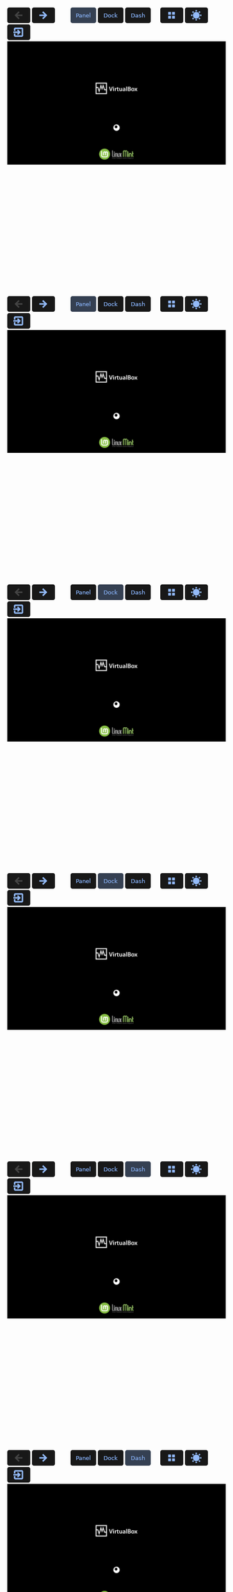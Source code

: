 <br><br><br><br><br><br><br><br><br><br><br><br><br><br><br><br>

<span id="1lws">
  <a href="https://github.com/pl453s/linux-mint-gnome/blob/main/tour/test.md#1lws"><img src="../btn/button_back_inactive.png"></a>
  <a href="https://github.com/pl453s/linux-mint-gnome/blob/main/tour/test.md#2lws"><img src="../btn/button_next.png"></a>
  &emsp;&emsp;
  <a href="https://github.com/pl453s/linux-mint-gnome/blob/main/tour/test.md#1lws"><img src="../btn/button_panel_on.png"></a>
  <a href="https://github.com/pl453s/linux-mint-gnome/blob/main/tour/test.md#1lms"><img src="../btn/button_dock_off.png"></a>
  <a href="https://github.com/pl453s/linux-mint-gnome/blob/main/tour/test.md#1lgs"><img src="../btn/button_dash_off.png"></a>
  &emsp;
  <a href="https://github.com/pl453s/linux-mint-gnome/blob/main/tour/test.md#1lwh"><img src="../btn/button_icons_off.png"></a>
  <a href="https://github.com/pl453s/linux-mint-gnome/blob/main/tour/test.md#1dws"><img src="../btn/button_dark_off.png"></a>
  &emsp;&emsp;
  <a href="https://github.com/pl453s/linux-mint-gnome"><img src="../btn/button_exit.png"></a>
  <img src="../img/1_boot.png">
</span>

<br><br><br><br><br><br><br><br><br><br><br><br><br><br><br><br>

<span id="1lwh">
  <a href="https://github.com/pl453s/linux-mint-gnome/blob/main/tour/test.md#1lwh"><img src="../btn/button_back_inactive.png"></a>
  <a href="https://github.com/pl453s/linux-mint-gnome/blob/main/tour/test.md#2lwh"><img src="../btn/button_next.png"></a>
  &emsp;&emsp;
  <a href="https://github.com/pl453s/linux-mint-gnome/blob/main/tour/test.md#1lwh"><img src="../btn/button_panel_on.png"></a>
  <a href="https://github.com/pl453s/linux-mint-gnome/blob/main/tour/test.md#1lmh"><img src="../btn/button_dock_off.png"></a>
  <a href="https://github.com/pl453s/linux-mint-gnome/blob/main/tour/test.md#1lgh"><img src="../btn/button_dash_off.png"></a>
  &emsp;
  <a href="https://github.com/pl453s/linux-mint-gnome/blob/main/tour/test.md#1lws"><img src="../btn/button_icons_off.png"></a>
  <a href="https://github.com/pl453s/linux-mint-gnome/blob/main/tour/test.md#1dwh"><img src="../btn/button_dark_off.png"></a>
  &emsp;&emsp;
  <a href="https://github.com/pl453s/linux-mint-gnome"><img src="../btn/button_exit.png"></a>
  <img src="../img/1_boot.png">
</span>

<br><br><br><br><br><br><br><br><br><br><br><br><br><br><br><br>

<span id="1lms">
  <a href="https://github.com/pl453s/linux-mint-gnome/blob/main/tour/test.md#1lms"><img src="../btn/button_back_inactive.png"></a>
  <a href="https://github.com/pl453s/linux-mint-gnome/blob/main/tour/test.md#2lms"><img src="../btn/button_next.png"></a>
  &emsp;&emsp;
  <a href="https://github.com/pl453s/linux-mint-gnome/blob/main/tour/test.md#1lws"><img src="../btn/button_panel_off.png"></a>
  <a href="https://github.com/pl453s/linux-mint-gnome/blob/main/tour/test.md#1lms"><img src="../btn/button_dock_on.png"></a>
  <a href="https://github.com/pl453s/linux-mint-gnome/blob/main/tour/test.md#1lgs"><img src="../btn/button_dash_off.png"></a>
  &emsp;
  <a href="https://github.com/pl453s/linux-mint-gnome/blob/main/tour/test.md#1lmh"><img src="../btn/button_icons_off.png"></a>
  <a href="https://github.com/pl453s/linux-mint-gnome/blob/main/tour/test.md#1dms"><img src="../btn/button_dark_off.png"></a>
  &emsp;&emsp;
  <a href="https://github.com/pl453s/linux-mint-gnome"><img src="../btn/button_exit.png"></a>
  <img src="../img/1_boot.png">
</span>

<br><br><br><br><br><br><br><br><br><br><br><br><br><br><br><br>

<span id="1lmh">
  <a href="https://github.com/pl453s/linux-mint-gnome/blob/main/tour/test.md#1lmh"><img src="../btn/button_back_inactive.png"></a>
  <a href="https://github.com/pl453s/linux-mint-gnome/blob/main/tour/test.md#2lmh"><img src="../btn/button_next.png"></a>
  &emsp;&emsp;
  <a href="https://github.com/pl453s/linux-mint-gnome/blob/main/tour/test.md#1lwh"><img src="../btn/button_panel_off.png"></a>
  <a href="https://github.com/pl453s/linux-mint-gnome/blob/main/tour/test.md#1lmh"><img src="../btn/button_dock_on.png"></a>
  <a href="https://github.com/pl453s/linux-mint-gnome/blob/main/tour/test.md#1lgh"><img src="../btn/button_dash_off.png"></a>
  &emsp;
  <a href="https://github.com/pl453s/linux-mint-gnome/blob/main/tour/test.md#1lms"><img src="../btn/button_icons_off.png"></a>
  <a href="https://github.com/pl453s/linux-mint-gnome/blob/main/tour/test.md#1dmh"><img src="../btn/button_dark_off.png"></a>
  &emsp;&emsp;
  <a href="https://github.com/pl453s/linux-mint-gnome"><img src="../btn/button_exit.png"></a>
  <img src="../img/1_boot.png">
</span>

<br><br><br><br><br><br><br><br><br><br><br><br><br><br><br><br>

<span id="1lgs">
  <a href="https://github.com/pl453s/linux-mint-gnome/blob/main/tour/test.md#1lgs"><img src="../btn/button_back_inactive.png"></a>
  <a href="https://github.com/pl453s/linux-mint-gnome/blob/main/tour/test.md#2lgs"><img src="../btn/button_next.png"></a>
  &emsp;&emsp;
  <a href="https://github.com/pl453s/linux-mint-gnome/blob/main/tour/test.md#1lws"><img src="../btn/button_panel_off.png"></a>
  <a href="https://github.com/pl453s/linux-mint-gnome/blob/main/tour/test.md#1lms"><img src="../btn/button_dock_off.png"></a>
  <a href="https://github.com/pl453s/linux-mint-gnome/blob/main/tour/test.md#1lgs"><img src="../btn/button_dash_on.png"></a>
  &emsp;
  <a href="https://github.com/pl453s/linux-mint-gnome/blob/main/tour/test.md#1lgh"><img src="../btn/button_icons_off.png"></a>
  <a href="https://github.com/pl453s/linux-mint-gnome/blob/main/tour/test.md#1dgs"><img src="../btn/button_dark_off.png"></a>
  &emsp;&emsp;
  <a href="https://github.com/pl453s/linux-mint-gnome"><img src="../btn/button_exit.png"></a>
  <img src="../img/1_boot.png">
</span>

<br><br><br><br><br><br><br><br><br><br><br><br><br><br><br><br>

<span id="1lgh">
  <a href="https://github.com/pl453s/linux-mint-gnome/blob/main/tour/test.md#1lgh"><img src="../btn/button_back_inactive.png"></a>
  <a href="https://github.com/pl453s/linux-mint-gnome/blob/main/tour/test.md#2lgh"><img src="../btn/button_next.png"></a>
  &emsp;&emsp;
  <a href="https://github.com/pl453s/linux-mint-gnome/blob/main/tour/test.md#1lwh"><img src="../btn/button_panel_off.png"></a>
  <a href="https://github.com/pl453s/linux-mint-gnome/blob/main/tour/test.md#1lmh"><img src="../btn/button_dock_off.png"></a>
  <a href="https://github.com/pl453s/linux-mint-gnome/blob/main/tour/test.md#1lgh"><img src="../btn/button_dash_on.png"></a>
  &emsp;
  <a href="https://github.com/pl453s/linux-mint-gnome/blob/main/tour/test.md#1lgs"><img src="../btn/button_icons_off.png"></a>
  <a href="https://github.com/pl453s/linux-mint-gnome/blob/main/tour/test.md#1dgh"><img src="../btn/button_dark_off.png"></a>
  &emsp;&emsp;
  <a href="https://github.com/pl453s/linux-mint-gnome"><img src="../btn/button_exit.png"></a>
  <img src="../img/1_boot.png">
</span>

<br><br><br><br><br><br><br><br><br><br><br><br><br><br><br><br>

<span id="1dws">
  <a href="https://github.com/pl453s/linux-mint-gnome/blob/main/tour/test.md#1dws"><img src="../btn/button_back_inactive.png"></a>
  <a href="https://github.com/pl453s/linux-mint-gnome/blob/main/tour/test.md#2dws"><img src="../btn/button_next.png"></a>
  &emsp;&emsp;
  <a href="https://github.com/pl453s/linux-mint-gnome/blob/main/tour/test.md#1dws"><img src="../btn/button_panel_on.png"></a>
  <a href="https://github.com/pl453s/linux-mint-gnome/blob/main/tour/test.md#1dms"><img src="../btn/button_dock_off.png"></a>
  <a href="https://github.com/pl453s/linux-mint-gnome/blob/main/tour/test.md#1dgs"><img src="../btn/button_dash_off.png"></a>
  &emsp;
  <a href="https://github.com/pl453s/linux-mint-gnome/blob/main/tour/test.md#1dwh"><img src="../btn/button_icons_off.png"></a>
  <a href="https://github.com/pl453s/linux-mint-gnome/blob/main/tour/test.md#1lws"><img src="../btn/button_dark_off.png"></a>
  &emsp;&emsp;
  <a href="https://github.com/pl453s/linux-mint-gnome"><img src="../btn/button_exit.png"></a>
  <img src="../img/1_boot.png">
</span>

<br><br><br><br><br><br><br><br><br><br><br><br><br><br><br><br>

<span id="1dwh">
  <a href="https://github.com/pl453s/linux-mint-gnome/blob/main/tour/test.md#1dwh"><img src="../btn/button_back_inactive.png"></a>
  <a href="https://github.com/pl453s/linux-mint-gnome/blob/main/tour/test.md#2dwh"><img src="../btn/button_next.png"></a>
  &emsp;&emsp;
  <a href="https://github.com/pl453s/linux-mint-gnome/blob/main/tour/test.md#1dwh"><img src="../btn/button_panel_on.png"></a>
  <a href="https://github.com/pl453s/linux-mint-gnome/blob/main/tour/test.md#1dmh"><img src="../btn/button_dock_off.png"></a>
  <a href="https://github.com/pl453s/linux-mint-gnome/blob/main/tour/test.md#1dgh"><img src="../btn/button_dash_off.png"></a>
  &emsp;
  <a href="https://github.com/pl453s/linux-mint-gnome/blob/main/tour/test.md#1dws"><img src="../btn/button_icons_off.png"></a>
  <a href="https://github.com/pl453s/linux-mint-gnome/blob/main/tour/test.md#1lwh"><img src="../btn/button_dark_off.png"></a>
  &emsp;&emsp;
  <a href="https://github.com/pl453s/linux-mint-gnome"><img src="../btn/button_exit.png"></a>
  <img src="../img/1_boot.png">
</span>

<br><br><br><br><br><br><br><br><br><br><br><br><br><br><br><br>

<span id="1dms">
  <a href="https://github.com/pl453s/linux-mint-gnome/blob/main/tour/test.md#1dms"><img src="../btn/button_back_inactive.png"></a>
  <a href="https://github.com/pl453s/linux-mint-gnome/blob/main/tour/test.md#2dms"><img src="../btn/button_next.png"></a>
  &emsp;&emsp;
  <a href="https://github.com/pl453s/linux-mint-gnome/blob/main/tour/test.md#1dws"><img src="../btn/button_panel_off.png"></a>
  <a href="https://github.com/pl453s/linux-mint-gnome/blob/main/tour/test.md#1dms"><img src="../btn/button_dock_on.png"></a>
  <a href="https://github.com/pl453s/linux-mint-gnome/blob/main/tour/test.md#1dgs"><img src="../btn/button_dash_off.png"></a>
  &emsp;
  <a href="https://github.com/pl453s/linux-mint-gnome/blob/main/tour/test.md#1dmh"><img src="../btn/button_icons_off.png"></a>
  <a href="https://github.com/pl453s/linux-mint-gnome/blob/main/tour/test.md#1lms"><img src="../btn/button_dark_off.png"></a>
  &emsp;&emsp;
  <a href="https://github.com/pl453s/linux-mint-gnome"><img src="../btn/button_exit.png"></a>
  <img src="../img/1_boot.png">
</span>

<br><br><br><br><br><br><br><br><br><br><br><br><br><br><br><br>

<span id="1dmh">
  <a href="https://github.com/pl453s/linux-mint-gnome/blob/main/tour/test.md#1dmh"><img src="../btn/button_back_inactive.png"></a>
  <a href="https://github.com/pl453s/linux-mint-gnome/blob/main/tour/test.md#2dmh"><img src="../btn/button_next.png"></a>
  &emsp;&emsp;
  <a href="https://github.com/pl453s/linux-mint-gnome/blob/main/tour/test.md#1dwh"><img src="../btn/button_panel_off.png"></a>
  <a href="https://github.com/pl453s/linux-mint-gnome/blob/main/tour/test.md#1dmh"><img src="../btn/button_dock_on.png"></a>
  <a href="https://github.com/pl453s/linux-mint-gnome/blob/main/tour/test.md#1dgh"><img src="../btn/button_dash_off.png"></a>
  &emsp;
  <a href="https://github.com/pl453s/linux-mint-gnome/blob/main/tour/test.md#1dms"><img src="../btn/button_icons_off.png"></a>
  <a href="https://github.com/pl453s/linux-mint-gnome/blob/main/tour/test.md#1lmh"><img src="../btn/button_dark_off.png"></a>
  &emsp;&emsp;
  <a href="https://github.com/pl453s/linux-mint-gnome"><img src="../btn/button_exit.png"></a>
  <img src="../img/1_boot.png">
</span>

<br><br><br><br><br><br><br><br><br><br><br><br><br><br><br><br>

<span id="1dgs">
  <a href="https://github.com/pl453s/linux-mint-gnome/blob/main/tour/test.md#1dgs"><img src="../btn/button_back_inactive.png"></a>
  <a href="https://github.com/pl453s/linux-mint-gnome/blob/main/tour/test.md#2dgs"><img src="../btn/button_next.png"></a>
  &emsp;&emsp;
  <a href="https://github.com/pl453s/linux-mint-gnome/blob/main/tour/test.md#1dws"><img src="../btn/button_panel_off.png"></a>
  <a href="https://github.com/pl453s/linux-mint-gnome/blob/main/tour/test.md#1dms"><img src="../btn/button_dock_off.png"></a>
  <a href="https://github.com/pl453s/linux-mint-gnome/blob/main/tour/test.md#1dgs"><img src="../btn/button_dash_on.png"></a>
  &emsp;
  <a href="https://github.com/pl453s/linux-mint-gnome/blob/main/tour/test.md#1dgh"><img src="../btn/button_icons_off.png"></a>
  <a href="https://github.com/pl453s/linux-mint-gnome/blob/main/tour/test.md#1lgs"><img src="../btn/button_dark_off.png"></a>
  &emsp;&emsp;
  <a href="https://github.com/pl453s/linux-mint-gnome"><img src="../btn/button_exit.png"></a>
  <img src="../img/1_boot.png">
</span>

<br><br><br><br><br><br><br><br><br><br><br><br><br><br><br><br>

<span id="1dgh">
  <a href="https://github.com/pl453s/linux-mint-gnome/blob/main/tour/test.md#1dgh"><img src="../btn/button_back_inactive.png"></a>
  <a href="https://github.com/pl453s/linux-mint-gnome/blob/main/tour/test.md#2dgh"><img src="../btn/button_next.png"></a>
  &emsp;&emsp;
  <a href="https://github.com/pl453s/linux-mint-gnome/blob/main/tour/test.md#1dwh"><img src="../btn/button_panel_off.png"></a>
  <a href="https://github.com/pl453s/linux-mint-gnome/blob/main/tour/test.md#1dmh"><img src="../btn/button_dock_off.png"></a>
  <a href="https://github.com/pl453s/linux-mint-gnome/blob/main/tour/test.md#1dgh"><img src="../btn/button_dash_on.png"></a>
  &emsp;
  <a href="https://github.com/pl453s/linux-mint-gnome/blob/main/tour/test.md#1dgs"><img src="../btn/button_icons_off.png"></a>
  <a href="https://github.com/pl453s/linux-mint-gnome/blob/main/tour/test.md#1lgh"><img src="../btn/button_dark_off.png"></a>
  &emsp;&emsp;
  <a href="https://github.com/pl453s/linux-mint-gnome"><img src="../btn/button_exit.png"></a>
  <img src="../img/1_boot.png">
</span>

<br><br><br><br><br><br><br><br><br><br><br><br><br><br><br><br>

<span id="2lws">
  <a href="https://github.com/pl453s/linux-mint-gnome/blob/main/tour/test.md#1lws"><img src="../btn/button_back.png"></a>
  <a href="https://github.com/pl453s/linux-mint-gnome/blob/main/tour/test.md#3lws"><img src="../btn/button_next.png"></a>
  &emsp;&emsp;
  <a href="https://github.com/pl453s/linux-mint-gnome/blob/main/tour/test.md#2lws"><img src="../btn/button_panel_on.png"></a>
  <a href="https://github.com/pl453s/linux-mint-gnome/blob/main/tour/test.md#2lms"><img src="../btn/button_dock_off.png"></a>
  <a href="https://github.com/pl453s/linux-mint-gnome/blob/main/tour/test.md#2lgs"><img src="../btn/button_dash_off.png"></a>
  &emsp;
  <a href="https://github.com/pl453s/linux-mint-gnome/blob/main/tour/test.md#2lwh"><img src="../btn/button_icons_off.png"></a>
  <a href="https://github.com/pl453s/linux-mint-gnome/blob/main/tour/test.md#2dws"><img src="../btn/button_dark_off.png"></a>
  &emsp;&emsp;
  <a href="https://github.com/pl453s/linux-mint-gnome"><img src="../btn/button_exit.png"></a>
  <img src="../img/2_light.png">
</span>

<br><br><br><br><br><br><br><br><br><br><br><br><br><br><br><br>

<span id="2lwh">
  <a href="https://github.com/pl453s/linux-mint-gnome/blob/main/tour/test.md#1lwh"><img src="../btn/button_back.png"></a>
  <a href="https://github.com/pl453s/linux-mint-gnome/blob/main/tour/test.md#3lwh"><img src="../btn/button_next.png"></a>
  &emsp;&emsp;
  <a href="https://github.com/pl453s/linux-mint-gnome/blob/main/tour/test.md#2lwh"><img src="../btn/button_panel_on.png"></a>
  <a href="https://github.com/pl453s/linux-mint-gnome/blob/main/tour/test.md#2lmh"><img src="../btn/button_dock_off.png"></a>
  <a href="https://github.com/pl453s/linux-mint-gnome/blob/main/tour/test.md#2lgh"><img src="../btn/button_dash_off.png"></a>
  &emsp;
  <a href="https://github.com/pl453s/linux-mint-gnome/blob/main/tour/test.md#2lws"><img src="../btn/button_icons_off.png"></a>
  <a href="https://github.com/pl453s/linux-mint-gnome/blob/main/tour/test.md#2dwh"><img src="../btn/button_dark_off.png"></a>
  &emsp;&emsp;
  <a href="https://github.com/pl453s/linux-mint-gnome"><img src="../btn/button_exit.png"></a>
  <img src="../img/2_light.png">
</span>

<br><br><br><br><br><br><br><br><br><br><br><br><br><br><br><br>

<span id="2lms">
  <a href="https://github.com/pl453s/linux-mint-gnome/blob/main/tour/test.md#1lms"><img src="../btn/button_back.png"></a>
  <a href="https://github.com/pl453s/linux-mint-gnome/blob/main/tour/test.md#3lms"><img src="../btn/button_next.png"></a>
  &emsp;&emsp;
  <a href="https://github.com/pl453s/linux-mint-gnome/blob/main/tour/test.md#2lws"><img src="../btn/button_panel_off.png"></a>
  <a href="https://github.com/pl453s/linux-mint-gnome/blob/main/tour/test.md#2lms"><img src="../btn/button_dock_on.png"></a>
  <a href="https://github.com/pl453s/linux-mint-gnome/blob/main/tour/test.md#2lgs"><img src="../btn/button_dash_off.png"></a>
  &emsp;
  <a href="https://github.com/pl453s/linux-mint-gnome/blob/main/tour/test.md#2lmh"><img src="../btn/button_icons_off.png"></a>
  <a href="https://github.com/pl453s/linux-mint-gnome/blob/main/tour/test.md#2dms"><img src="../btn/button_dark_off.png"></a>
  &emsp;&emsp;
  <a href="https://github.com/pl453s/linux-mint-gnome"><img src="../btn/button_exit.png"></a>
  <img src="../img/2_light.png">
</span>

<br><br><br><br><br><br><br><br><br><br><br><br><br><br><br><br>

<span id="2lmh">
  <a href="https://github.com/pl453s/linux-mint-gnome/blob/main/tour/test.md#1lmh"><img src="../btn/button_back.png"></a>
  <a href="https://github.com/pl453s/linux-mint-gnome/blob/main/tour/test.md#3lmh"><img src="../btn/button_next.png"></a>
  &emsp;&emsp;
  <a href="https://github.com/pl453s/linux-mint-gnome/blob/main/tour/test.md#2lwh"><img src="../btn/button_panel_off.png"></a>
  <a href="https://github.com/pl453s/linux-mint-gnome/blob/main/tour/test.md#2lmh"><img src="../btn/button_dock_on.png"></a>
  <a href="https://github.com/pl453s/linux-mint-gnome/blob/main/tour/test.md#2lgh"><img src="../btn/button_dash_off.png"></a>
  &emsp;
  <a href="https://github.com/pl453s/linux-mint-gnome/blob/main/tour/test.md#2lms"><img src="../btn/button_icons_off.png"></a>
  <a href="https://github.com/pl453s/linux-mint-gnome/blob/main/tour/test.md#2dmh"><img src="../btn/button_dark_off.png"></a>
  &emsp;&emsp;
  <a href="https://github.com/pl453s/linux-mint-gnome"><img src="../btn/button_exit.png"></a>
  <img src="../img/2_light.png">
</span>

<br><br><br><br><br><br><br><br><br><br><br><br><br><br><br><br>

<span id="2lgs">
  <a href="https://github.com/pl453s/linux-mint-gnome/blob/main/tour/test.md#1lgs"><img src="../btn/button_back.png"></a>
  <a href="https://github.com/pl453s/linux-mint-gnome/blob/main/tour/test.md#3lgs"><img src="../btn/button_next.png"></a>
  &emsp;&emsp;
  <a href="https://github.com/pl453s/linux-mint-gnome/blob/main/tour/test.md#2lws"><img src="../btn/button_panel_off.png"></a>
  <a href="https://github.com/pl453s/linux-mint-gnome/blob/main/tour/test.md#2lms"><img src="../btn/button_dock_off.png"></a>
  <a href="https://github.com/pl453s/linux-mint-gnome/blob/main/tour/test.md#2lgs"><img src="../btn/button_dash_on.png"></a>
  &emsp;
  <a href="https://github.com/pl453s/linux-mint-gnome/blob/main/tour/test.md#2lgh"><img src="../btn/button_icons_off.png"></a>
  <a href="https://github.com/pl453s/linux-mint-gnome/blob/main/tour/test.md#2dgs"><img src="../btn/button_dark_off.png"></a>
  &emsp;&emsp;
  <a href="https://github.com/pl453s/linux-mint-gnome"><img src="../btn/button_exit.png"></a>
  <img src="../img/2_light.png">
</span>

<br><br><br><br><br><br><br><br><br><br><br><br><br><br><br><br>

<span id="2lgh">
  <a href="https://github.com/pl453s/linux-mint-gnome/blob/main/tour/test.md#1lgh"><img src="../btn/button_back.png"></a>
  <a href="https://github.com/pl453s/linux-mint-gnome/blob/main/tour/test.md#3lgh"><img src="../btn/button_next.png"></a>
  &emsp;&emsp;
  <a href="https://github.com/pl453s/linux-mint-gnome/blob/main/tour/test.md#2lwh"><img src="../btn/button_panel_off.png"></a>
  <a href="https://github.com/pl453s/linux-mint-gnome/blob/main/tour/test.md#2lmh"><img src="../btn/button_dock_off.png"></a>
  <a href="https://github.com/pl453s/linux-mint-gnome/blob/main/tour/test.md#2lgh"><img src="../btn/button_dash_on.png"></a>
  &emsp;
  <a href="https://github.com/pl453s/linux-mint-gnome/blob/main/tour/test.md#2lgs"><img src="../btn/button_icons_off.png"></a>
  <a href="https://github.com/pl453s/linux-mint-gnome/blob/main/tour/test.md#2dgh"><img src="../btn/button_dark_off.png"></a>
  &emsp;&emsp;
  <a href="https://github.com/pl453s/linux-mint-gnome"><img src="../btn/button_exit.png"></a>
  <img src="../img/2_light.png">
</span>

<br><br><br><br><br><br><br><br><br><br><br><br><br><br><br><br>

<span id="2dws">
  <a href="https://github.com/pl453s/linux-mint-gnome/blob/main/tour/test.md#1dws"><img src="../btn/button_back.png"></a>
  <a href="https://github.com/pl453s/linux-mint-gnome/blob/main/tour/test.md#3dws"><img src="../btn/button_next.png"></a>
  &emsp;&emsp;
  <a href="https://github.com/pl453s/linux-mint-gnome/blob/main/tour/test.md#2dws"><img src="../btn/button_panel_on.png"></a>
  <a href="https://github.com/pl453s/linux-mint-gnome/blob/main/tour/test.md#2dms"><img src="../btn/button_dock_off.png"></a>
  <a href="https://github.com/pl453s/linux-mint-gnome/blob/main/tour/test.md#2dgs"><img src="../btn/button_dash_off.png"></a>
  &emsp;
  <a href="https://github.com/pl453s/linux-mint-gnome/blob/main/tour/test.md#2dwh"><img src="../btn/button_icons_off.png"></a>
  <a href="https://github.com/pl453s/linux-mint-gnome/blob/main/tour/test.md#2lws"><img src="../btn/button_dark_off.png"></a>
  &emsp;&emsp;
  <a href="https://github.com/pl453s/linux-mint-gnome"><img src="../btn/button_exit.png"></a>
  <img src="../img/2_dark.png">
</span>

<br><br><br><br><br><br><br><br><br><br><br><br><br><br><br><br>

<span id="2dwh">
  <a href="https://github.com/pl453s/linux-mint-gnome/blob/main/tour/test.md#1dwh"><img src="../btn/button_back.png"></a>
  <a href="https://github.com/pl453s/linux-mint-gnome/blob/main/tour/test.md#3dwh"><img src="../btn/button_next.png"></a>
  &emsp;&emsp;
  <a href="https://github.com/pl453s/linux-mint-gnome/blob/main/tour/test.md#2dwh"><img src="../btn/button_panel_on.png"></a>
  <a href="https://github.com/pl453s/linux-mint-gnome/blob/main/tour/test.md#2dmh"><img src="../btn/button_dock_off.png"></a>
  <a href="https://github.com/pl453s/linux-mint-gnome/blob/main/tour/test.md#2dgh"><img src="../btn/button_dash_off.png"></a>
  &emsp;
  <a href="https://github.com/pl453s/linux-mint-gnome/blob/main/tour/test.md#2dws"><img src="../btn/button_icons_off.png"></a>
  <a href="https://github.com/pl453s/linux-mint-gnome/blob/main/tour/test.md#2lwh"><img src="../btn/button_dark_off.png"></a>
  &emsp;&emsp;
  <a href="https://github.com/pl453s/linux-mint-gnome"><img src="../btn/button_exit.png"></a>
  <img src="../img/2_dark.png">
</span>

<br><br><br><br><br><br><br><br><br><br><br><br><br><br><br><br>

<span id="2dms">
  <a href="https://github.com/pl453s/linux-mint-gnome/blob/main/tour/test.md#1dms"><img src="../btn/button_back.png"></a>
  <a href="https://github.com/pl453s/linux-mint-gnome/blob/main/tour/test.md#3dms"><img src="../btn/button_next.png"></a>
  &emsp;&emsp;
  <a href="https://github.com/pl453s/linux-mint-gnome/blob/main/tour/test.md#2dws"><img src="../btn/button_panel_off.png"></a>
  <a href="https://github.com/pl453s/linux-mint-gnome/blob/main/tour/test.md#2dms"><img src="../btn/button_dock_on.png"></a>
  <a href="https://github.com/pl453s/linux-mint-gnome/blob/main/tour/test.md#2dgs"><img src="../btn/button_dash_off.png"></a>
  &emsp;
  <a href="https://github.com/pl453s/linux-mint-gnome/blob/main/tour/test.md#2dmh"><img src="../btn/button_icons_off.png"></a>
  <a href="https://github.com/pl453s/linux-mint-gnome/blob/main/tour/test.md#2lms"><img src="../btn/button_dark_off.png"></a>
  &emsp;&emsp;
  <a href="https://github.com/pl453s/linux-mint-gnome"><img src="../btn/button_exit.png"></a>
  <img src="../img/2_dark.png">
</span>

<br><br><br><br><br><br><br><br><br><br><br><br><br><br><br><br>

<span id="2dmh">
  <a href="https://github.com/pl453s/linux-mint-gnome/blob/main/tour/test.md#1dmh"><img src="../btn/button_back.png"></a>
  <a href="https://github.com/pl453s/linux-mint-gnome/blob/main/tour/test.md#3dmh"><img src="../btn/button_next.png"></a>
  &emsp;&emsp;
  <a href="https://github.com/pl453s/linux-mint-gnome/blob/main/tour/test.md#2dwh"><img src="../btn/button_panel_off.png"></a>
  <a href="https://github.com/pl453s/linux-mint-gnome/blob/main/tour/test.md#2dmh"><img src="../btn/button_dock_on.png"></a>
  <a href="https://github.com/pl453s/linux-mint-gnome/blob/main/tour/test.md#2dgh"><img src="../btn/button_dash_off.png"></a>
  &emsp;
  <a href="https://github.com/pl453s/linux-mint-gnome/blob/main/tour/test.md#2dms"><img src="../btn/button_icons_off.png"></a>
  <a href="https://github.com/pl453s/linux-mint-gnome/blob/main/tour/test.md#2lmh"><img src="../btn/button_dark_off.png"></a>
  &emsp;&emsp;
  <a href="https://github.com/pl453s/linux-mint-gnome"><img src="../btn/button_exit.png"></a>
  <img src="../img/2_dark.png">
</span>

<br><br><br><br><br><br><br><br><br><br><br><br><br><br><br><br>

<span id="2dgs">
  <a href="https://github.com/pl453s/linux-mint-gnome/blob/main/tour/test.md#1dgs"><img src="../btn/button_back.png"></a>
  <a href="https://github.com/pl453s/linux-mint-gnome/blob/main/tour/test.md#3dgs"><img src="../btn/button_next.png"></a>
  &emsp;&emsp;
  <a href="https://github.com/pl453s/linux-mint-gnome/blob/main/tour/test.md#2dws"><img src="../btn/button_panel_off.png"></a>
  <a href="https://github.com/pl453s/linux-mint-gnome/blob/main/tour/test.md#2dms"><img src="../btn/button_dock_off.png"></a>
  <a href="https://github.com/pl453s/linux-mint-gnome/blob/main/tour/test.md#2dgs"><img src="../btn/button_dash_on.png"></a>
  &emsp;
  <a href="https://github.com/pl453s/linux-mint-gnome/blob/main/tour/test.md#2dgh"><img src="../btn/button_icons_off.png"></a>
  <a href="https://github.com/pl453s/linux-mint-gnome/blob/main/tour/test.md#2lgs"><img src="../btn/button_dark_off.png"></a>
  &emsp;&emsp;
  <a href="https://github.com/pl453s/linux-mint-gnome"><img src="../btn/button_exit.png"></a>
  <img src="../img/2_dark.png">
</span>

<br><br><br><br><br><br><br><br><br><br><br><br><br><br><br><br>

<span id="2dgh">
  <a href="https://github.com/pl453s/linux-mint-gnome/blob/main/tour/test.md#1dgh"><img src="../btn/button_back.png"></a>
  <a href="https://github.com/pl453s/linux-mint-gnome/blob/main/tour/test.md#3dgh"><img src="../btn/button_next.png"></a>
  &emsp;&emsp;
  <a href="https://github.com/pl453s/linux-mint-gnome/blob/main/tour/test.md#2dwh"><img src="../btn/button_panel_off.png"></a>
  <a href="https://github.com/pl453s/linux-mint-gnome/blob/main/tour/test.md#2dmh"><img src="../btn/button_dock_off.png"></a>
  <a href="https://github.com/pl453s/linux-mint-gnome/blob/main/tour/test.md#2dgh"><img src="../btn/button_dash_on.png"></a>
  &emsp;
  <a href="https://github.com/pl453s/linux-mint-gnome/blob/main/tour/test.md#2dgs"><img src="../btn/button_icons_off.png"></a>
  <a href="https://github.com/pl453s/linux-mint-gnome/blob/main/tour/test.md#2lgh"><img src="../btn/button_dark_off.png"></a>
  &emsp;&emsp;
  <a href="https://github.com/pl453s/linux-mint-gnome"><img src="../btn/button_exit.png"></a>
  <img src="../img/2_dark.png">
</span>

<br><br><br><br><br><br><br><br><br><br><br><br><br><br><br><br>

<span id="3lws">
  <a href="https://github.com/pl453s/linux-mint-gnome/blob/main/tour/test.md#2lws"><img src="../btn/button_back.png"></a>
  <a href="https://github.com/pl453s/linux-mint-gnome/blob/main/tour/test.md#4lws"><img src="../btn/button_next.png"></a>
  &emsp;&emsp;
  <a href="https://github.com/pl453s/linux-mint-gnome/blob/main/tour/test.md#3lws"><img src="../btn/button_panel_on.png"></a>
  <a href="https://github.com/pl453s/linux-mint-gnome/blob/main/tour/test.md#3lms"><img src="../btn/button_dock_off.png"></a>
  <a href="https://github.com/pl453s/linux-mint-gnome/blob/main/tour/test.md#3lgs"><img src="../btn/button_dash_off.png"></a>
  &emsp;
  <a href="https://github.com/pl453s/linux-mint-gnome/blob/main/tour/test.md#3lwh"><img src="../btn/button_icons_off.png"></a>
  <a href="https://github.com/pl453s/linux-mint-gnome/blob/main/tour/test.md#3dws"><img src="../btn/button_dark_off.png"></a>
  &emsp;&emsp;
  <a href="https://github.com/pl453s/linux-mint-gnome"><img src="../btn/button_exit.png"></a>
  <img src="../img/3_lws.png">
</span>

<br><br><br><br><br><br><br><br><br><br><br><br><br><br><br><br>

<span id="3lwh">
  <a href="https://github.com/pl453s/linux-mint-gnome/blob/main/tour/test.md#2lwh"><img src="../btn/button_back.png"></a>
  <a href="https://github.com/pl453s/linux-mint-gnome/blob/main/tour/test.md#4lwh"><img src="../btn/button_next.png"></a>
  &emsp;&emsp;
  <a href="https://github.com/pl453s/linux-mint-gnome/blob/main/tour/test.md#3lwh"><img src="../btn/button_panel_on.png"></a>
  <a href="https://github.com/pl453s/linux-mint-gnome/blob/main/tour/test.md#3lmh"><img src="../btn/button_dock_off.png"></a>
  <a href="https://github.com/pl453s/linux-mint-gnome/blob/main/tour/test.md#3lgh"><img src="../btn/button_dash_off.png"></a>
  &emsp;
  <a href="https://github.com/pl453s/linux-mint-gnome/blob/main/tour/test.md#3lws"><img src="../btn/button_icons_off.png"></a>
  <a href="https://github.com/pl453s/linux-mint-gnome/blob/main/tour/test.md#3dwh"><img src="../btn/button_dark_off.png"></a>
  &emsp;&emsp;
  <a href="https://github.com/pl453s/linux-mint-gnome"><img src="../btn/button_exit.png"></a>
  <img src="../img/3_lwh.png">
</span>

<br><br><br><br><br><br><br><br><br><br><br><br><br><br><br><br>

<span id="3lms">
  <a href="https://github.com/pl453s/linux-mint-gnome/blob/main/tour/test.md#2lms"><img src="../btn/button_back.png"></a>
  <a href="https://github.com/pl453s/linux-mint-gnome/blob/main/tour/test.md#4lms"><img src="../btn/button_next.png"></a>
  &emsp;&emsp;
  <a href="https://github.com/pl453s/linux-mint-gnome/blob/main/tour/test.md#3lws"><img src="../btn/button_panel_off.png"></a>
  <a href="https://github.com/pl453s/linux-mint-gnome/blob/main/tour/test.md#3lms"><img src="../btn/button_dock_on.png"></a>
  <a href="https://github.com/pl453s/linux-mint-gnome/blob/main/tour/test.md#3lgs"><img src="../btn/button_dash_off.png"></a>
  &emsp;
  <a href="https://github.com/pl453s/linux-mint-gnome/blob/main/tour/test.md#3lmh"><img src="../btn/button_icons_off.png"></a>
  <a href="https://github.com/pl453s/linux-mint-gnome/blob/main/tour/test.md#3dms"><img src="../btn/button_dark_off.png"></a>
  &emsp;&emsp;
  <a href="https://github.com/pl453s/linux-mint-gnome"><img src="../btn/button_exit.png"></a>
  <img src="../img/3_lms.png">
</span>

<br><br><br><br><br><br><br><br><br><br><br><br><br><br><br><br>

<span id="3lmh">
  <a href="https://github.com/pl453s/linux-mint-gnome/blob/main/tour/test.md#2lmh"><img src="../btn/button_back.png"></a>
  <a href="https://github.com/pl453s/linux-mint-gnome/blob/main/tour/test.md#4lmh"><img src="../btn/button_next.png"></a>
  &emsp;&emsp;
  <a href="https://github.com/pl453s/linux-mint-gnome/blob/main/tour/test.md#3lwh"><img src="../btn/button_panel_off.png"></a>
  <a href="https://github.com/pl453s/linux-mint-gnome/blob/main/tour/test.md#3lmh"><img src="../btn/button_dock_on.png"></a>
  <a href="https://github.com/pl453s/linux-mint-gnome/blob/main/tour/test.md#3lgh"><img src="../btn/button_dash_off.png"></a>
  &emsp;
  <a href="https://github.com/pl453s/linux-mint-gnome/blob/main/tour/test.md#3lms"><img src="../btn/button_icons_off.png"></a>
  <a href="https://github.com/pl453s/linux-mint-gnome/blob/main/tour/test.md#3dmh"><img src="../btn/button_dark_off.png"></a>
  &emsp;&emsp;
  <a href="https://github.com/pl453s/linux-mint-gnome"><img src="../btn/button_exit.png"></a>
  <img src="../img/3_lmh.png">
</span>

<br><br><br><br><br><br><br><br><br><br><br><br><br><br><br><br>

<span id="3lgs">
  <a href="https://github.com/pl453s/linux-mint-gnome/blob/main/tour/test.md#2lgs"><img src="../btn/button_back.png"></a>
  <a href="https://github.com/pl453s/linux-mint-gnome/blob/main/tour/test.md#4lgs"><img src="../btn/button_next.png"></a>
  &emsp;&emsp;
  <a href="https://github.com/pl453s/linux-mint-gnome/blob/main/tour/test.md#3lws"><img src="../btn/button_panel_off.png"></a>
  <a href="https://github.com/pl453s/linux-mint-gnome/blob/main/tour/test.md#3lms"><img src="../btn/button_dock_off.png"></a>
  <a href="https://github.com/pl453s/linux-mint-gnome/blob/main/tour/test.md#3lgs"><img src="../btn/button_dash_on.png"></a>
  &emsp;
  <a href="https://github.com/pl453s/linux-mint-gnome/blob/main/tour/test.md#3lgh"><img src="../btn/button_icons_off.png"></a>
  <a href="https://github.com/pl453s/linux-mint-gnome/blob/main/tour/test.md#3dgs"><img src="../btn/button_dark_off.png"></a>
  &emsp;&emsp;
  <a href="https://github.com/pl453s/linux-mint-gnome"><img src="../btn/button_exit.png"></a>
  <img src="../img/3_lgs.png">
</span>

<br><br><br><br><br><br><br><br><br><br><br><br><br><br><br><br>

<span id="3lgh">
  <a href="https://github.com/pl453s/linux-mint-gnome/blob/main/tour/test.md#2lgh"><img src="../btn/button_back.png"></a>
  <a href="https://github.com/pl453s/linux-mint-gnome/blob/main/tour/test.md#4lgh"><img src="../btn/button_next.png"></a>
  &emsp;&emsp;
  <a href="https://github.com/pl453s/linux-mint-gnome/blob/main/tour/test.md#3lwh"><img src="../btn/button_panel_off.png"></a>
  <a href="https://github.com/pl453s/linux-mint-gnome/blob/main/tour/test.md#3lmh"><img src="../btn/button_dock_off.png"></a>
  <a href="https://github.com/pl453s/linux-mint-gnome/blob/main/tour/test.md#3lgh"><img src="../btn/button_dash_on.png"></a>
  &emsp;
  <a href="https://github.com/pl453s/linux-mint-gnome/blob/main/tour/test.md#3lgs"><img src="../btn/button_icons_off.png"></a>
  <a href="https://github.com/pl453s/linux-mint-gnome/blob/main/tour/test.md#3dgh"><img src="../btn/button_dark_off.png"></a>
  &emsp;&emsp;
  <a href="https://github.com/pl453s/linux-mint-gnome"><img src="../btn/button_exit.png"></a>
  <img src="../img/3_lgh.png">
</span>

<br><br><br><br><br><br><br><br><br><br><br><br><br><br><br><br>

<span id="3dws">
  <a href="https://github.com/pl453s/linux-mint-gnome/blob/main/tour/test.md#2dws"><img src="../btn/button_back.png"></a>
  <a href="https://github.com/pl453s/linux-mint-gnome/blob/main/tour/test.md#4dws"><img src="../btn/button_next.png"></a>
  &emsp;&emsp;
  <a href="https://github.com/pl453s/linux-mint-gnome/blob/main/tour/test.md#3dws"><img src="../btn/button_panel_on.png"></a>
  <a href="https://github.com/pl453s/linux-mint-gnome/blob/main/tour/test.md#3dms"><img src="../btn/button_dock_off.png"></a>
  <a href="https://github.com/pl453s/linux-mint-gnome/blob/main/tour/test.md#3dgs"><img src="../btn/button_dash_off.png"></a>
  &emsp;
  <a href="https://github.com/pl453s/linux-mint-gnome/blob/main/tour/test.md#3dwh"><img src="../btn/button_icons_off.png"></a>
  <a href="https://github.com/pl453s/linux-mint-gnome/blob/main/tour/test.md#3lws"><img src="../btn/button_dark_off.png"></a>
  &emsp;&emsp;
  <a href="https://github.com/pl453s/linux-mint-gnome"><img src="../btn/button_exit.png"></a>
  <img src="../img/3_dws.png">
</span>

<br><br><br><br><br><br><br><br><br><br><br><br><br><br><br><br>

<span id="3dwh">
  <a href="https://github.com/pl453s/linux-mint-gnome/blob/main/tour/test.md#2dwh"><img src="../btn/button_back.png"></a>
  <a href="https://github.com/pl453s/linux-mint-gnome/blob/main/tour/test.md#4dwh"><img src="../btn/button_next.png"></a>
  &emsp;&emsp;
  <a href="https://github.com/pl453s/linux-mint-gnome/blob/main/tour/test.md#3dwh"><img src="../btn/button_panel_on.png"></a>
  <a href="https://github.com/pl453s/linux-mint-gnome/blob/main/tour/test.md#3dmh"><img src="../btn/button_dock_off.png"></a>
  <a href="https://github.com/pl453s/linux-mint-gnome/blob/main/tour/test.md#3dgh"><img src="../btn/button_dash_off.png"></a>
  &emsp;
  <a href="https://github.com/pl453s/linux-mint-gnome/blob/main/tour/test.md#3dws"><img src="../btn/button_icons_off.png"></a>
  <a href="https://github.com/pl453s/linux-mint-gnome/blob/main/tour/test.md#3lwh"><img src="../btn/button_dark_off.png"></a>
  &emsp;&emsp;
  <a href="https://github.com/pl453s/linux-mint-gnome"><img src="../btn/button_exit.png"></a>
  <img src="../img/3_dwh.png">
</span>

<br><br><br><br><br><br><br><br><br><br><br><br><br><br><br><br>

<span id="3dms">
  <a href="https://github.com/pl453s/linux-mint-gnome/blob/main/tour/test.md#2dms"><img src="../btn/button_back.png"></a>
  <a href="https://github.com/pl453s/linux-mint-gnome/blob/main/tour/test.md#4dms"><img src="../btn/button_next.png"></a>
  &emsp;&emsp;
  <a href="https://github.com/pl453s/linux-mint-gnome/blob/main/tour/test.md#3dws"><img src="../btn/button_panel_off.png"></a>
  <a href="https://github.com/pl453s/linux-mint-gnome/blob/main/tour/test.md#3dms"><img src="../btn/button_dock_on.png"></a>
  <a href="https://github.com/pl453s/linux-mint-gnome/blob/main/tour/test.md#3dgs"><img src="../btn/button_dash_off.png"></a>
  &emsp;
  <a href="https://github.com/pl453s/linux-mint-gnome/blob/main/tour/test.md#3dmh"><img src="../btn/button_icons_off.png"></a>
  <a href="https://github.com/pl453s/linux-mint-gnome/blob/main/tour/test.md#3lms"><img src="../btn/button_dark_off.png"></a>
  &emsp;&emsp;
  <a href="https://github.com/pl453s/linux-mint-gnome"><img src="../btn/button_exit.png"></a>
  <img src="../img/3_dms.png">
</span>

<br><br><br><br><br><br><br><br><br><br><br><br><br><br><br><br>

<span id="3dmh">
  <a href="https://github.com/pl453s/linux-mint-gnome/blob/main/tour/test.md#2dmh"><img src="../btn/button_back.png"></a>
  <a href="https://github.com/pl453s/linux-mint-gnome/blob/main/tour/test.md#4dmh"><img src="../btn/button_next.png"></a>
  &emsp;&emsp;
  <a href="https://github.com/pl453s/linux-mint-gnome/blob/main/tour/test.md#3dwh"><img src="../btn/button_panel_off.png"></a>
  <a href="https://github.com/pl453s/linux-mint-gnome/blob/main/tour/test.md#3dmh"><img src="../btn/button_dock_on.png"></a>
  <a href="https://github.com/pl453s/linux-mint-gnome/blob/main/tour/test.md#3dgh"><img src="../btn/button_dash_off.png"></a>
  &emsp;
  <a href="https://github.com/pl453s/linux-mint-gnome/blob/main/tour/test.md#3dms"><img src="../btn/button_icons_off.png"></a>
  <a href="https://github.com/pl453s/linux-mint-gnome/blob/main/tour/test.md#3lmh"><img src="../btn/button_dark_off.png"></a>
  &emsp;&emsp;
  <a href="https://github.com/pl453s/linux-mint-gnome"><img src="../btn/button_exit.png"></a>
  <img src="../img/3_dmh.png">
</span>

<br><br><br><br><br><br><br><br><br><br><br><br><br><br><br><br>

<span id="3dgs">
  <a href="https://github.com/pl453s/linux-mint-gnome/blob/main/tour/test.md#2dgs"><img src="../btn/button_back.png"></a>
  <a href="https://github.com/pl453s/linux-mint-gnome/blob/main/tour/test.md#4dgs"><img src="../btn/button_next.png"></a>
  &emsp;&emsp;
  <a href="https://github.com/pl453s/linux-mint-gnome/blob/main/tour/test.md#3dws"><img src="../btn/button_panel_off.png"></a>
  <a href="https://github.com/pl453s/linux-mint-gnome/blob/main/tour/test.md#3dms"><img src="../btn/button_dock_off.png"></a>
  <a href="https://github.com/pl453s/linux-mint-gnome/blob/main/tour/test.md#3dgs"><img src="../btn/button_dash_on.png"></a>
  &emsp;
  <a href="https://github.com/pl453s/linux-mint-gnome/blob/main/tour/test.md#3dgh"><img src="../btn/button_icons_off.png"></a>
  <a href="https://github.com/pl453s/linux-mint-gnome/blob/main/tour/test.md#3lgs"><img src="../btn/button_dark_off.png"></a>
  &emsp;&emsp;
  <a href="https://github.com/pl453s/linux-mint-gnome"><img src="../btn/button_exit.png"></a>
  <img src="../img/3_dgs.png">
</span>

<br><br><br><br><br><br><br><br><br><br><br><br><br><br><br><br>

<span id="3dgh">
  <a href="https://github.com/pl453s/linux-mint-gnome/blob/main/tour/test.md#2dgh"><img src="../btn/button_back.png"></a>
  <a href="https://github.com/pl453s/linux-mint-gnome/blob/main/tour/test.md#4dgh"><img src="../btn/button_next.png"></a>
  &emsp;&emsp;
  <a href="https://github.com/pl453s/linux-mint-gnome/blob/main/tour/test.md#3dwh"><img src="../btn/button_panel_off.png"></a>
  <a href="https://github.com/pl453s/linux-mint-gnome/blob/main/tour/test.md#3dmh"><img src="../btn/button_dock_off.png"></a>
  <a href="https://github.com/pl453s/linux-mint-gnome/blob/main/tour/test.md#3dgh"><img src="../btn/button_dash_on.png"></a>
  &emsp;
  <a href="https://github.com/pl453s/linux-mint-gnome/blob/main/tour/test.md#3dgs"><img src="../btn/button_icons_off.png"></a>
  <a href="https://github.com/pl453s/linux-mint-gnome/blob/main/tour/test.md#3lgh"><img src="../btn/button_dark_off.png"></a>
  &emsp;&emsp;
  <a href="https://github.com/pl453s/linux-mint-gnome"><img src="../btn/button_exit.png"></a>
  <img src="../img/3_dgh.png">
</span>

<br><br><br><br><br><br><br><br><br><br><br><br><br><br><br><br>

<span id="4lws">
  <a href="https://github.com/pl453s/linux-mint-gnome/blob/main/tour/test.md#3lws"><img src="../btn/button_back.png"></a>
  <a href="https://github.com/pl453s/linux-mint-gnome/blob/main/tour/test.md#4lws"><img src="../btn/button_next_inactive.png"></a>
  &emsp;&emsp;
  <a href="https://github.com/pl453s/linux-mint-gnome/blob/main/tour/test.md#4lws"><img src="../btn/button_panel_on.png"></a>
  <a href="https://github.com/pl453s/linux-mint-gnome/blob/main/tour/test.md#4lms"><img src="../btn/button_dock_off.png"></a>
  <a href="https://github.com/pl453s/linux-mint-gnome/blob/main/tour/test.md#4lgs"><img src="../btn/button_dash_off.png"></a>
  &emsp;
  <a href="https://github.com/pl453s/linux-mint-gnome/blob/main/tour/test.md#4lwh"><img src="../btn/button_icons_off.png"></a>
  <a href="https://github.com/pl453s/linux-mint-gnome/blob/main/tour/test.md#4dws"><img src="../btn/button_dark_off.png"></a>
  &emsp;&emsp;
  <a href="https://github.com/pl453s/linux-mint-gnome"><img src="../btn/button_exit.png"></a>
  <img src="../img/4_lw.png">
</span>

<br><br><br><br><br><br><br><br><br><br><br><br><br><br><br><br>

<span id="4lwh">
  <a href="https://github.com/pl453s/linux-mint-gnome/blob/main/tour/test.md#3lwh"><img src="../btn/button_back.png"></a>
  <a href="https://github.com/pl453s/linux-mint-gnome/blob/main/tour/test.md#4lwh"><img src="../btn/button_next_inactive.png"></a>
  &emsp;&emsp;
  <a href="https://github.com/pl453s/linux-mint-gnome/blob/main/tour/test.md#4lwh"><img src="../btn/button_panel_on.png"></a>
  <a href="https://github.com/pl453s/linux-mint-gnome/blob/main/tour/test.md#4lmh"><img src="../btn/button_dock_off.png"></a>
  <a href="https://github.com/pl453s/linux-mint-gnome/blob/main/tour/test.md#4lgh"><img src="../btn/button_dash_off.png"></a>
  &emsp;
  <a href="https://github.com/pl453s/linux-mint-gnome/blob/main/tour/test.md#4lws"><img src="../btn/button_icons_off.png"></a>
  <a href="https://github.com/pl453s/linux-mint-gnome/blob/main/tour/test.md#4dwh"><img src="../btn/button_dark_off.png"></a>
  &emsp;&emsp;
  <a href="https://github.com/pl453s/linux-mint-gnome"><img src="../btn/button_exit.png"></a>
  <img src="../img/4_lw.png">
</span>

<br><br><br><br><br><br><br><br><br><br><br><br><br><br><br><br>

<span id="4lms">
  <a href="https://github.com/pl453s/linux-mint-gnome/blob/main/tour/test.md#3lms"><img src="../btn/button_back.png"></a>
  <a href="https://github.com/pl453s/linux-mint-gnome/blob/main/tour/test.md#4lms"><img src="../btn/button_next_inactive.png"></a>
  &emsp;&emsp;
  <a href="https://github.com/pl453s/linux-mint-gnome/blob/main/tour/test.md#4lws"><img src="../btn/button_panel_off.png"></a>
  <a href="https://github.com/pl453s/linux-mint-gnome/blob/main/tour/test.md#4lms"><img src="../btn/button_dock_on.png"></a>
  <a href="https://github.com/pl453s/linux-mint-gnome/blob/main/tour/test.md#4lgs"><img src="../btn/button_dash_off.png"></a>
  &emsp;
  <a href="https://github.com/pl453s/linux-mint-gnome/blob/main/tour/test.md#4lmh"><img src="../btn/button_icons_off.png"></a>
  <a href="https://github.com/pl453s/linux-mint-gnome/blob/main/tour/test.md#4dms"><img src="../btn/button_dark_off.png"></a>
  &emsp;&emsp;
  <a href="https://github.com/pl453s/linux-mint-gnome"><img src="../btn/button_exit.png"></a>
  <img src="../img/4_lm.png">
</span>

<br><br><br><br><br><br><br><br><br><br><br><br><br><br><br><br>

<span id="4lmh">
  <a href="https://github.com/pl453s/linux-mint-gnome/blob/main/tour/test.md#3lmh"><img src="../btn/button_back.png"></a>
  <a href="https://github.com/pl453s/linux-mint-gnome/blob/main/tour/test.md#4lmh"><img src="../btn/button_next_inactive.png"></a>
  &emsp;&emsp;
  <a href="https://github.com/pl453s/linux-mint-gnome/blob/main/tour/test.md#4lwh"><img src="../btn/button_panel_off.png"></a>
  <a href="https://github.com/pl453s/linux-mint-gnome/blob/main/tour/test.md#4lmh"><img src="../btn/button_dock_on.png"></a>
  <a href="https://github.com/pl453s/linux-mint-gnome/blob/main/tour/test.md#4lgh"><img src="../btn/button_dash_off.png"></a>
  &emsp;
  <a href="https://github.com/pl453s/linux-mint-gnome/blob/main/tour/test.md#4lms"><img src="../btn/button_icons_off.png"></a>
  <a href="https://github.com/pl453s/linux-mint-gnome/blob/main/tour/test.md#4dmh"><img src="../btn/button_dark_off.png"></a>
  &emsp;&emsp;
  <a href="https://github.com/pl453s/linux-mint-gnome"><img src="../btn/button_exit.png"></a>
  <img src="../img/4_lm.png">
</span>

<br><br><br><br><br><br><br><br><br><br><br><br><br><br><br><br>

<span id="4lgs">
  <a href="https://github.com/pl453s/linux-mint-gnome/blob/main/tour/test.md#3lgs"><img src="../btn/button_back.png"></a>
  <a href="https://github.com/pl453s/linux-mint-gnome/blob/main/tour/test.md#4lgs"><img src="../btn/button_next_inactive.png"></a>
  &emsp;&emsp;
  <a href="https://github.com/pl453s/linux-mint-gnome/blob/main/tour/test.md#4lws"><img src="../btn/button_panel_off.png"></a>
  <a href="https://github.com/pl453s/linux-mint-gnome/blob/main/tour/test.md#4lms"><img src="../btn/button_dock_off.png"></a>
  <a href="https://github.com/pl453s/linux-mint-gnome/blob/main/tour/test.md#4lgs"><img src="../btn/button_dash_on.png"></a>
  &emsp;
  <a href="https://github.com/pl453s/linux-mint-gnome/blob/main/tour/test.md#4lgh"><img src="../btn/button_icons_off.png"></a>
  <a href="https://github.com/pl453s/linux-mint-gnome/blob/main/tour/test.md#4dgs"><img src="../btn/button_dark_off.png"></a>
  &emsp;&emsp;
  <a href="https://github.com/pl453s/linux-mint-gnome"><img src="../btn/button_exit.png"></a>
  <img src="../img/4_lg.png">
</span>

<br><br><br><br><br><br><br><br><br><br><br><br><br><br><br><br>

<span id="4lgh">
  <a href="https://github.com/pl453s/linux-mint-gnome/blob/main/tour/test.md#3lgh"><img src="../btn/button_back.png"></a>
  <a href="https://github.com/pl453s/linux-mint-gnome/blob/main/tour/test.md#4lgh"><img src="../btn/button_next_inactive.png"></a>
  &emsp;&emsp;
  <a href="https://github.com/pl453s/linux-mint-gnome/blob/main/tour/test.md#4lwh"><img src="../btn/button_panel_off.png"></a>
  <a href="https://github.com/pl453s/linux-mint-gnome/blob/main/tour/test.md#4lmh"><img src="../btn/button_dock_off.png"></a>
  <a href="https://github.com/pl453s/linux-mint-gnome/blob/main/tour/test.md#4lgh"><img src="../btn/button_dash_on.png"></a>
  &emsp;
  <a href="https://github.com/pl453s/linux-mint-gnome/blob/main/tour/test.md#4lgs"><img src="../btn/button_icons_off.png"></a>
  <a href="https://github.com/pl453s/linux-mint-gnome/blob/main/tour/test.md#4dgh"><img src="../btn/button_dark_off.png"></a>
  &emsp;&emsp;
  <a href="https://github.com/pl453s/linux-mint-gnome"><img src="../btn/button_exit.png"></a>
  <img src="../img/4_lg.png">
</span>

<br><br><br><br><br><br><br><br><br><br><br><br><br><br><br><br>

<span id="4dws">
  <a href="https://github.com/pl453s/linux-mint-gnome/blob/main/tour/test.md#3dws"><img src="../btn/button_back.png"></a>
  <a href="https://github.com/pl453s/linux-mint-gnome/blob/main/tour/test.md#4dws"><img src="../btn/button_next_inactive.png"></a>
  &emsp;&emsp;
  <a href="https://github.com/pl453s/linux-mint-gnome/blob/main/tour/test.md#4dws"><img src="../btn/button_panel_on.png"></a>
  <a href="https://github.com/pl453s/linux-mint-gnome/blob/main/tour/test.md#4dms"><img src="../btn/button_dock_off.png"></a>
  <a href="https://github.com/pl453s/linux-mint-gnome/blob/main/tour/test.md#4dgs"><img src="../btn/button_dash_off.png"></a>
  &emsp;
  <a href="https://github.com/pl453s/linux-mint-gnome/blob/main/tour/test.md#4dwh"><img src="../btn/button_icons_off.png"></a>
  <a href="https://github.com/pl453s/linux-mint-gnome/blob/main/tour/test.md#4lws"><img src="../btn/button_dark_off.png"></a>
  &emsp;&emsp;
  <a href="https://github.com/pl453s/linux-mint-gnome"><img src="../btn/button_exit.png"></a>
  <img src="../img/4_dw.png">
</span>

<br><br><br><br><br><br><br><br><br><br><br><br><br><br><br><br>

<span id="4dwh">
  <a href="https://github.com/pl453s/linux-mint-gnome/blob/main/tour/test.md#3dwh"><img src="../btn/button_back.png"></a>
  <a href="https://github.com/pl453s/linux-mint-gnome/blob/main/tour/test.md#4dwh"><img src="../btn/button_next_inactive.png"></a>
  &emsp;&emsp;
  <a href="https://github.com/pl453s/linux-mint-gnome/blob/main/tour/test.md#4dwh"><img src="../btn/button_panel_on.png"></a>
  <a href="https://github.com/pl453s/linux-mint-gnome/blob/main/tour/test.md#4dmh"><img src="../btn/button_dock_off.png"></a>
  <a href="https://github.com/pl453s/linux-mint-gnome/blob/main/tour/test.md#4dgh"><img src="../btn/button_dash_off.png"></a>
  &emsp;
  <a href="https://github.com/pl453s/linux-mint-gnome/blob/main/tour/test.md#4dws"><img src="../btn/button_icons_off.png"></a>
  <a href="https://github.com/pl453s/linux-mint-gnome/blob/main/tour/test.md#4lwh"><img src="../btn/button_dark_off.png"></a>
  &emsp;&emsp;
  <a href="https://github.com/pl453s/linux-mint-gnome"><img src="../btn/button_exit.png"></a>
  <img src="../img/4_dw.png">
</span>

<br><br><br><br><br><br><br><br><br><br><br><br><br><br><br><br>

<span id="4dms">
  <a href="https://github.com/pl453s/linux-mint-gnome/blob/main/tour/test.md#3dms"><img src="../btn/button_back.png"></a>
  <a href="https://github.com/pl453s/linux-mint-gnome/blob/main/tour/test.md#4dms"><img src="../btn/button_next_inactive.png"></a>
  &emsp;&emsp;
  <a href="https://github.com/pl453s/linux-mint-gnome/blob/main/tour/test.md#4dws"><img src="../btn/button_panel_off.png"></a>
  <a href="https://github.com/pl453s/linux-mint-gnome/blob/main/tour/test.md#4dms"><img src="../btn/button_dock_on.png"></a>
  <a href="https://github.com/pl453s/linux-mint-gnome/blob/main/tour/test.md#4dgs"><img src="../btn/button_dash_off.png"></a>
  &emsp;
  <a href="https://github.com/pl453s/linux-mint-gnome/blob/main/tour/test.md#4dmh"><img src="../btn/button_icons_off.png"></a>
  <a href="https://github.com/pl453s/linux-mint-gnome/blob/main/tour/test.md#4lms"><img src="../btn/button_dark_off.png"></a>
  &emsp;&emsp;
  <a href="https://github.com/pl453s/linux-mint-gnome"><img src="../btn/button_exit.png"></a>
  <img src="../img/4_dm.png">
</span>

<br><br><br><br><br><br><br><br><br><br><br><br><br><br><br><br>

<span id="4dmh">
  <a href="https://github.com/pl453s/linux-mint-gnome/blob/main/tour/test.md#3dmh"><img src="../btn/button_back.png"></a>
  <a href="https://github.com/pl453s/linux-mint-gnome/blob/main/tour/test.md#4dmh"><img src="../btn/button_next_inactive.png"></a>
  &emsp;&emsp;
  <a href="https://github.com/pl453s/linux-mint-gnome/blob/main/tour/test.md#4dwh"><img src="../btn/button_panel_off.png"></a>
  <a href="https://github.com/pl453s/linux-mint-gnome/blob/main/tour/test.md#4dmh"><img src="../btn/button_dock_on.png"></a>
  <a href="https://github.com/pl453s/linux-mint-gnome/blob/main/tour/test.md#4dgh"><img src="../btn/button_dash_off.png"></a>
  &emsp;
  <a href="https://github.com/pl453s/linux-mint-gnome/blob/main/tour/test.md#4dms"><img src="../btn/button_icons_off.png"></a>
  <a href="https://github.com/pl453s/linux-mint-gnome/blob/main/tour/test.md#4lmh"><img src="../btn/button_dark_off.png"></a>
  &emsp;&emsp;
  <a href="https://github.com/pl453s/linux-mint-gnome"><img src="../btn/button_exit.png"></a>
  <img src="../img/4_dm.png">
</span>

<br><br><br><br><br><br><br><br><br><br><br><br><br><br><br><br>

<span id="4dgs">
  <a href="https://github.com/pl453s/linux-mint-gnome/blob/main/tour/test.md#3dgs"><img src="../btn/button_back.png"></a>
  <a href="https://github.com/pl453s/linux-mint-gnome/blob/main/tour/test.md#4dgs"><img src="../btn/button_next_inactive.png"></a>
  &emsp;&emsp;
  <a href="https://github.com/pl453s/linux-mint-gnome/blob/main/tour/test.md#4dws"><img src="../btn/button_panel_off.png"></a>
  <a href="https://github.com/pl453s/linux-mint-gnome/blob/main/tour/test.md#4dms"><img src="../btn/button_dock_off.png"></a>
  <a href="https://github.com/pl453s/linux-mint-gnome/blob/main/tour/test.md#4dgs"><img src="../btn/button_dash_on.png"></a>
  &emsp;
  <a href="https://github.com/pl453s/linux-mint-gnome/blob/main/tour/test.md#4dgh"><img src="../btn/button_icons_off.png"></a>
  <a href="https://github.com/pl453s/linux-mint-gnome/blob/main/tour/test.md#4lgs"><img src="../btn/button_dark_off.png"></a>
  &emsp;&emsp;
  <a href="https://github.com/pl453s/linux-mint-gnome"><img src="../btn/button_exit.png"></a>
  <img src="../img/4_dg.png">
</span>

<br><br><br><br><br><br><br><br><br><br><br><br><br><br><br><br>

<span id="4dgh">
  <a href="https://github.com/pl453s/linux-mint-gnome/blob/main/tour/test.md#3dgh"><img src="../btn/button_back.png"></a>
  <a href="https://github.com/pl453s/linux-mint-gnome/blob/main/tour/test.md#4dgh"><img src="../btn/button_next_inactive.png"></a>
  &emsp;&emsp;
  <a href="https://github.com/pl453s/linux-mint-gnome/blob/main/tour/test.md#4dwh"><img src="../btn/button_panel_off.png"></a>
  <a href="https://github.com/pl453s/linux-mint-gnome/blob/main/tour/test.md#4dmh"><img src="../btn/button_dock_off.png"></a>
  <a href="https://github.com/pl453s/linux-mint-gnome/blob/main/tour/test.md#4dgh"><img src="../btn/button_dash_on.png"></a>
  &emsp;
  <a href="https://github.com/pl453s/linux-mint-gnome/blob/main/tour/test.md#4dgs"><img src="../btn/button_icons_off.png"></a>
  <a href="https://github.com/pl453s/linux-mint-gnome/blob/main/tour/test.md#4lgh"><img src="../btn/button_dark_off.png"></a>
  &emsp;&emsp;
  <a href="https://github.com/pl453s/linux-mint-gnome"><img src="../btn/button_exit.png"></a>
  <img src="../img/4_dg.png">
</span>

